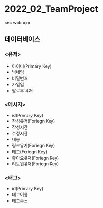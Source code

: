 # 2022_02_TeamProject
sns web app

## 데이터베이스

### <유저>
- 아이디(Primary Key)
- 닉네임
- 비밀번호
- 가입일
- 팔로우 유저

### <메시지>
- id(Primary Key)
- 작성유저(Foriegn Key)
- 작성시간
- 수정시간
- 내용
- 링크유저(Foriegn Key)
- 태그(Foriegn Key)
- 좋아요유저(Foriegn Key)
- 리트윗유저(Foriegn Key)

### <태그>
- id(Primary Key)
- 태그이름
- 태그주소
